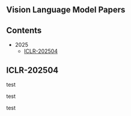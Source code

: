 ## Vision Language Model Papers

## Contents
- 2025
  - [ICLR-202504](#iclr-202504)

## ICLR-202504



test

















test
















test
<!--stackedit_data:
eyJoaXN0b3J5IjpbLTc4NjY0MTY3MSwxMjI2NTUyNzMxLDUxNj
U3NDIxNywyMDM5MTkwNjUsNzI4MTQ5ODg5XX0=
-->